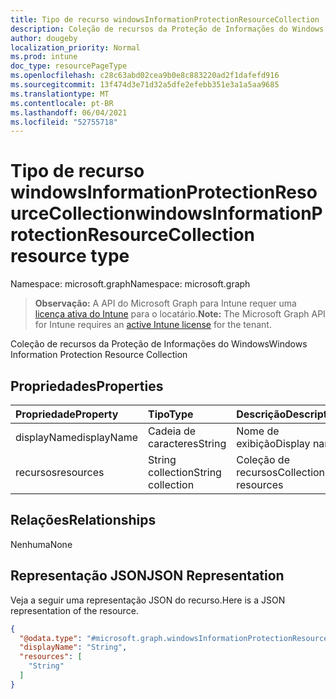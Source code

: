```yaml
---
title: Tipo de recurso windowsInformationProtectionResourceCollection
description: Coleção de recursos da Proteção de Informações do Windows
author: dougeby
localization_priority: Normal
ms.prod: intune
doc_type: resourcePageType
ms.openlocfilehash: c28c63abd02cea9b0e8c883220ad2f1dafefd916
ms.sourcegitcommit: 13f474d3e71d32a5dfe2efebb351e3a1a5aa9685
ms.translationtype: MT
ms.contentlocale: pt-BR
ms.lasthandoff: 06/04/2021
ms.locfileid: "52755718"
---
```

# <a name="windowsinformationprotectionresourcecollection-resource-type"></a><span data-ttu-id="3555d-103">Tipo de recurso windowsInformationProtectionResourceCollection</span><span class="sxs-lookup"><span data-stu-id="3555d-103">windowsInformationProtectionResourceCollection resource type</span></span>

<span data-ttu-id="3555d-104">Namespace: microsoft.graph</span><span class="sxs-lookup"><span data-stu-id="3555d-104">Namespace: microsoft.graph</span></span>

> <span data-ttu-id="3555d-105">**Observação:** A API do Microsoft Graph para Intune requer uma [licença ativa do Intune](https://go.microsoft.com/fwlink/?linkid=839381) para o locatário.</span><span class="sxs-lookup"><span data-stu-id="3555d-105">**Note:** The Microsoft Graph API for Intune requires an [active Intune license](https://go.microsoft.com/fwlink/?linkid=839381) for the tenant.</span></span>

<span data-ttu-id="3555d-106">Coleção de recursos da Proteção de Informações do Windows</span><span class="sxs-lookup"><span data-stu-id="3555d-106">Windows Information Protection Resource Collection</span></span>

## <a name="properties"></a><span data-ttu-id="3555d-107">Propriedades</span><span class="sxs-lookup"><span data-stu-id="3555d-107">Properties</span></span>
|<span data-ttu-id="3555d-108">Propriedade</span><span class="sxs-lookup"><span data-stu-id="3555d-108">Property</span></span>|<span data-ttu-id="3555d-109">Tipo</span><span class="sxs-lookup"><span data-stu-id="3555d-109">Type</span></span>|<span data-ttu-id="3555d-110">Descrição</span><span class="sxs-lookup"><span data-stu-id="3555d-110">Description</span></span>|
|:---|:---|:---|
|<span data-ttu-id="3555d-111">displayName</span><span class="sxs-lookup"><span data-stu-id="3555d-111">displayName</span></span>|<span data-ttu-id="3555d-112">Cadeia de caracteres</span><span class="sxs-lookup"><span data-stu-id="3555d-112">String</span></span>|<span data-ttu-id="3555d-113">Nome de exibição</span><span class="sxs-lookup"><span data-stu-id="3555d-113">Display name</span></span>|
|<span data-ttu-id="3555d-114">recursos</span><span class="sxs-lookup"><span data-stu-id="3555d-114">resources</span></span>|<span data-ttu-id="3555d-115">String collection</span><span class="sxs-lookup"><span data-stu-id="3555d-115">String collection</span></span>|<span data-ttu-id="3555d-116">Coleção de recursos</span><span class="sxs-lookup"><span data-stu-id="3555d-116">Collection of resources</span></span>|

## <a name="relationships"></a><span data-ttu-id="3555d-117">Relações</span><span class="sxs-lookup"><span data-stu-id="3555d-117">Relationships</span></span>
<span data-ttu-id="3555d-118">Nenhuma</span><span class="sxs-lookup"><span data-stu-id="3555d-118">None</span></span>

## <a name="json-representation"></a><span data-ttu-id="3555d-119">Representação JSON</span><span class="sxs-lookup"><span data-stu-id="3555d-119">JSON Representation</span></span>
<span data-ttu-id="3555d-120">Veja a seguir uma representação JSON do recurso.</span><span class="sxs-lookup"><span data-stu-id="3555d-120">Here is a JSON representation of the resource.</span></span>
<!-- {
  "blockType": "resource",
  "@odata.type": "microsoft.graph.windowsInformationProtectionResourceCollection"
}
-->
``` json
{
  "@odata.type": "#microsoft.graph.windowsInformationProtectionResourceCollection",
  "displayName": "String",
  "resources": [
    "String"
  ]
}
```




